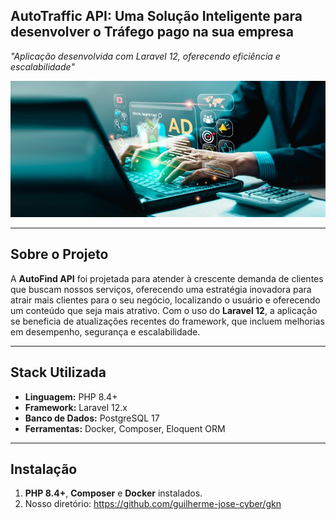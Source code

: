 
## AutoTraffic API: Uma Solução Inteligente para desenvolver o Tráfego pago na sua empresa


_"Aplicação desenvolvida com Laravel 12, oferecendo eficiência e escalabilidade"_



![Logo](logo.jpeg)

---

## **Sobre o Projeto**

A **AutoFind API** foi projetada para atender à crescente demanda de clientes que buscam nossos serviços, oferecendo uma estratégia inovadora para atrair mais clientes para o seu negócio, localizando o usuário e oferecendo um conteúdo que seja mais atrativo. Com o uso do **Laravel 12**, a aplicação se beneficia de atualizações recentes do framework, que incluem melhorias em desempenho, segurança e escalabilidade.

---

## **Stack Utilizada**

- **Linguagem:** PHP 8.4+
- **Framework:** Laravel 12.x
- **Banco de Dados:** PostgreSQL 17
- **Ferramentas:** Docker, Composer, Eloquent ORM

---

## **Instalação**

1.  **PHP 8.4+**, **Composer** e **Docker** instalados.
2. Nosso diretório: https://github.com/guilherme-jose-cyber/gkn
